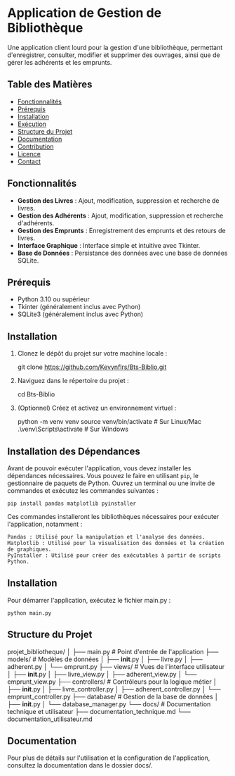 # Application de Gestion de Bibliothèque

Une application client lourd pour la gestion d'une bibliothèque, permettant d'enregistrer, consulter, modifier et supprimer des ouvrages, ainsi que de gérer les adhérents et les emprunts.

## Table des Matières

- [Fonctionnalités](#fonctionnalités)
- [Prérequis](#prérequis)
- [Installation](#installation)
- [Exécution](#exécution)
- [Structure du Projet](#structure-du-projet)
- [Documentation](#documentation)
- [Contribution](#contribution)
- [Licence](#licence)
- [Contact](#contact)

## Fonctionnalités

- **Gestion des Livres** : Ajout, modification, suppression et recherche de livres.
- **Gestion des Adhérents** : Ajout, modification, suppression et recherche d'adhérents.
- **Gestion des Emprunts** : Enregistrement des emprunts et des retours de livres.
- **Interface Graphique** : Interface simple et intuitive avec Tkinter.
- **Base de Données** : Persistance des données avec une base de données SQLite.

## Prérequis

- Python 3.10 ou supérieur
- Tkinter (généralement inclus avec Python)
- SQLite3 (généralement inclus avec Python)

## Installation

1. Clonez le dépôt du projet sur votre machine locale :

   git clone https://github.com/Kevynflrs/Bts-Biblio.git

2. Naviguez dans le répertoire du projet :
    
    cd Bts-Biblio

3. (Optionnel) Créez et activez un environnement virtuel :

    python -m venv venv
    source venv/bin/activate  # Sur Linux/Mac
    .\venv\Scripts\activate  # Sur Windows

## Installation des Dépendances

Avant de pouvoir exécuter l'application, vous devez installer les dépendances nécessaires. Vous pouvez le faire en utilisant `pip`, le gestionnaire de paquets de Python. Ouvrez un terminal ou une invite de commandes et exécutez les commandes suivantes :

    pip install pandas matplotlib pyinstaller

Ces commandes installeront les bibliothèques nécessaires pour exécuter l'application, notamment :

    Pandas : Utilisé pour la manipulation et l'analyse des données.
    Matplotlib : Utilisé pour la visualisation des données et la création de graphiques.
    PyInstaller : Utilisé pour créer des exécutables à partir de scripts Python.


## Installation

Pour démarrer l'application, exécutez le fichier main.py :

    python main.py

## Structure du Projet

projet_bibliotheque/
│
├── main.py                  # Point d'entrée de l'application
├── models/                  # Modèles de données
│   ├── __init__.py
│   ├── livre.py
│   ├── adherent.py
│   └── emprunt.py
├── views/                   # Vues de l'interface utilisateur
│   ├── __init__.py
│   ├── livre_view.py
│   ├── adherent_view.py
│   └── emprunt_view.py
├── controllers/             # Contrôleurs pour la logique métier
│   ├── __init__.py
│   ├── livre_controller.py
│   ├── adherent_controller.py
│   └── emprunt_controller.py
├── database/                # Gestion de la base de données
│   ├── __init__.py
│   └── database_manager.py
└── docs/                    # Documentation technique et utilisateur
    ├── documentation_technique.md
    └── documentation_utilisateur.md

## Documentation

Pour plus de détails sur l'utilisation et la configuration de l'application, consultez la documentation dans le dossier docs/.

